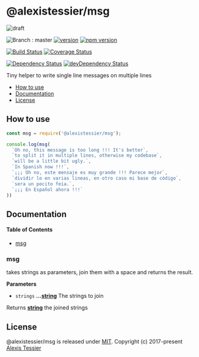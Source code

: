 # @alexistessier/msg

![draft](https://img.shields.io/badge/stability-draft-lightgrey.svg?style=flat-square)

![Branch : master](https://img.shields.io/badge/Branch-master-blue.svg)
[![version](https://img.shields.io/badge/version-1.1.5-blue.svg)](https://github.com/AlexisTessier/msg#readme)
[![npm version](https://badge.fury.io/js/%40alexistessier%2Fmsg.svg)](https://badge.fury.io/js/%40alexistessier%2Fmsg)

[![Build Status](https://travis-ci.org/AlexisTessier/msg.svg?branch=master)](https://travis-ci.org/AlexisTessier/msg)
[![Coverage Status](https://coveralls.io/repos/AlexisTessier/msg/badge.svg?branch=master&service=github)](https://coveralls.io/github/AlexisTessier/msg?branch=master)

[![Dependency Status](https://david-dm.org/AlexisTessier/msg.svg)](https://david-dm.org/AlexisTessier/msg)
[![devDependency Status](https://david-dm.org/AlexisTessier/msg/dev-status.svg)](https://david-dm.org/AlexisTessier/msg#info=devDependencies)

Tiny helper to write single line messages on multiple lines

-   [How to use](#how-to-use)
-   [Documentation](#documentation)
-   [License](#license)

## How to use

```javascript
const msg = require('@alexistessier/msg');

console.log(msg(
  `Oh no, this message is too long !!! It's better`,
  `to split it in multiple lines, otherwise my codebase`,
  `will be a little bit ugly.`,
  `In Spanish now !!!`,
  `¡¡¡ Oh no, este mensaje es muy grande !!! Parece mejor`,
  `dividir lo en varias lineas, en otro caso mi base de código`,
  `sera un pocito feia.`,
  `¡¡¡ En Español ahora !!!`
))
```

## Documentation

<!-- Generated by documentation.js. Update this documentation by updating the source code. -->

#### Table of Contents

-   [msg](#msg)

### msg

takes strings as parameters, join them with a space and returns the result.

**Parameters**

-   `strings` **...[string](https://developer.mozilla.org/docs/Web/JavaScript/Reference/Global_Objects/String)** The strings to join

Returns **[string](https://developer.mozilla.org/docs/Web/JavaScript/Reference/Global_Objects/String)** the joined strings

## License

@alexistessier/msg is released under [MIT](http://opensource.org/licenses/MIT). 
Copyright (c) 2017-present [Alexis Tessier](https://github.com/AlexisTessier)
